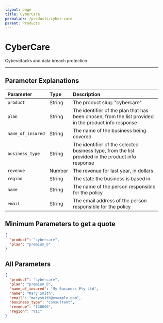 ```yaml
---
layout: page
title: CyberCare
permalink: /products/cyber-care
parent: Products
---
```


# CyberCare

Cyberattacks and data breach protection

---

## Parameter Explanations

| Parameter    | Type   | Description |
|:-------------|:-------|:------------|
| `product`    | String | The product slug: "cybercare" |
| `plan`    | String | The identifier of the plan that has been chosen, from the list provided in the product info response |
| `name_of_insured`    | String | The name of the business being covered |
| `business_type`    | String | The identifier of the selected business type, from the list provided in the product info response |
| `revenue`    | Number | The revenue for last year, in dollars |
| `region`    | String | The state the business is based in |
| `name`    | String | The name of the person responsible for the policy |
| `email`    | String | The email address of the person responsible for the policy |

## Minimum Parameters to get a quote

```json
{
  "product": "cybercare",
  "plan": "premium_0"
}
```

## All Parameters

```json
{
  "product": "cybercare",
  "plan": "premium_0",
  "name_of_insured": "My Business Pty Ltd",
  "name": "Mary Smith",
  "email": "marysmith@example.com",
  "business_type": "consultant",
  "revenue": "130000",
  "region": "VIC"
}
```